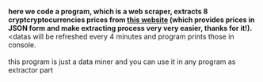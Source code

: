<b>here we code a program, which is a web scraper, extracts 8 cryptcryptocurrencies prices from <a href="https://fcsapi.com/document/crypto-api">this website</a> (which provides prices in JSON form and make extracting process very very easier, thanks for it!).</b>
<br><datas will be refreshed every 4 minutes and program prints those in console.
<br><br>this program is just a data miner and you can use it in any program as extractor part

